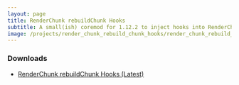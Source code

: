```yaml
---
layout: page
title: RenderChunk rebuildChunk Hooks
subtitle: A small(ish) coremod for 1.12.2 to inject hooks into RenderChunk#rebuildChunk to allow modders to add their own custom chunk rendering logic and other chunk rendering related modifications.
image: /projects/render_chunk_rebuild_chunk_hooks/render_chunk_rebuild_chunk_hooks.png
---
```


### Downloads
- [RenderChunk rebuildChunk Hooks (Latest)](https://github.com/Cadiboo/RenderChunk-rebuildChunk-Hooks/releases/latest)
